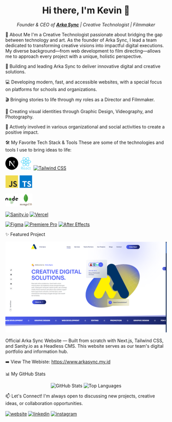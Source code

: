 

<!-- <p align="center">
<img src="[YOUR_BANNER_URL]" alt="Profile Banner" width="900"/>
</p> -->

<h1 align="center">Hi there, I'm Kevin 👋</h1>

<p align="center">
<em>Founder & CEO of <a href="https://arkasync-new.vercel.app/"><strong>Arka Sync</strong></a> | Creative Technologist | Filmmaker</em>
</p>

🔭 About Me
I'm a Creative Technologist passionate about bridging the gap between technology and art. As the founder of Arka Sync, I lead a team dedicated to transforming creative visions into impactful digital executions. My diverse background—from web development to film directing—allows me to approach every project with a unique, holistic perspective.

🚀 Building and leading Arka Sync to deliver innovative digital and creative solutions.

💻 Developing modern, fast, and accessible websites, with a special focus on platforms for schools and organizations.

🎬 Bringing stories to life through my roles as a Director and Filmmaker.

🎨 Creating visual identities through Graphic Design, Videography, and Photography.

🌱 Actively involved in various organizational and social activities to create a positive impact.

🛠️ My Favorite Tech Stack & Tools
These are some of the technologies and tools I use to bring ideas to life:

<p align="left">
<!-- Frontend & Frameworks -->
<a href="https://nextjs.org/" target="_blank" rel="noreferrer"><img src="https://raw.githubusercontent.com/devicons/devicon/master/icons/nextjs/nextjs-original.svg" alt="Next.js" width="40" height="40"/></a>
<a href="https://reactjs.org/" target="_blank" rel="noreferrer"><img src="https://raw.githubusercontent.com/devicons/devicon/master/icons/react/react-original-wordmark.svg" alt="React" width="40" height="40"/></a>
<a href="https://tailwindcss.com/" target="_blank" rel="noreferrer"><img src="https://www.vectorlogo.zone/logos/tailwindcss/tailwindcss-icon.svg" alt="Tailwind CSS" width="40" height="40"/></a>

<!-- Languages -->

<a href="https://www.javascript.com/" target="_blank" rel="noreferrer"><img src="https://raw.githubusercontent.com/devicons/devicon/master/icons/javascript/javascript-original.svg" alt="JavaScript" width="40" height="40"/></a>
<a href="https://www.typescriptlang.org/" target="_blank" rel="noreferrer"><img src="https://raw.githubusercontent.com/devicons/devicon/master/icons/typescript/typescript-original.svg" alt="TypeScript" width="40" height="40"/></a>

<!-- Backend & Database -->

<a href="https://nodejs.org" target="_blank" rel="noreferrer"><img src="https://raw.githubusercontent.com/devicons/devicon/master/icons/nodejs/nodejs-original-wordmark.svg" alt="Node.js" width="40" height="40"/></a>
<a href="https://www.mongodb.com/" target="_blank" rel="noreferrer"><img src="https://raw.githubusercontent.com/devicons/devicon/master/icons/mongodb/mongodb-original-wordmark.svg" alt="MongoDB" width="40" height="40"/></a>

<!-- CMS & Deployment -->

<a href="https://www.sanity.io/" target="_blank" rel="noreferrer"><img src="https://avatars.githubusercontent.com/u/17177659%3Fs%3D200%26v%3D4" alt="Sanity.io" width="40" height="40"/></a>
<a href="https://vercel.com/" target="_blank" rel="noreferrer"><img src="https://www.vectorlogo.zone/logos/vercel/vercel-icon.svg" alt="Vercel" width="40" height="40"/></a>

<!-- Creative Tools -->

<a href="https://www.figma.com/" target="_blank" rel="noreferrer"><img src="https://www.vectorlogo.zone/logos/figma/figma-icon.svg" alt="Figma" width="40" height="40"/></a>
<a href="https://www.adobe.com/products/premiere.html" target="_blank" rel="noreferrer"><img src="https://upload.wikimedia.org/wikipedia/commons/f/f2/Adobe_Premiere_Pro_Logo.svg" alt="Premiere Pro" width="40" height="40"/></a>
<a href="https://www.adobe.com/products/aftereffects.html" target="_blank" rel="noreferrer"><img src="https://upload.wikimedia.org/wikipedia/commons/c/cb/Adobe_After_Effects_Logo.svg" alt="After Effects" width="40" height="40"/></a>

</p>

✨ Featured Project
<a href="https://arkasync-new.vercel.app/">
<!-- Replace the URL below with a screenshot of the Arka Sync website -->
<img src="https://raw.githubusercontent.com/Kiara996/icon/refs/heads/main/arkasync.png" alt="Arka Sync Website Preview" />
</a>

Official Arka Sync Website — Built from scratch with Next.js, Tailwind CSS, and Sanity.io as a Headless CMS. This website serves as our team's digital portfolio and information hub.

➡️ View The Webiste: https://www.arkasync.my.id

📊 My GitHub Stats
<p align="center">
<img src="https://github-readme-stats.vercel.app/api?username=kiara996&show_icons=true&theme=dracula&include_all_commits=true&count_private=true" alt="GitHub Stats" />
<img src="https://github-readme-stats.vercel.app/api/top-langs/%3Fusername%3Dkiara996&layout=compact&theme=dracula" alt="Top Languages" />
</p>

📫 Let's Connect!
I'm always open to discussing new projects, creative ideas, or collaboration opportunities.

<p align="left">
<a href="https://arkasync-new.vercel.app/" target="blank"><img align="center" src="https://img.shields.io/badge/Website-5061f7%3Fstyle%3Dfor-the-badge%26logo%3DAbout.me%26logoColor%3Dwhite" alt="website" /></a>
<a href="https://www.linkedin.com/in/kevin-fauzan/" target="blank"><img align="center" src="https://img.shields.io/badge/LinkedIn-0077B5%3Fstyle%3Dfor-the-badge%26logo%3Dlinkedin%26logoColor%3Dwhite" alt="linkedin" /></a>
<a href="https://www.instagram.com/kevinfa__/" target="blank"><img align="center" src="https://img.shields.io/badge/Instagram-E4405F?style=for-the-badge&logo=instagram&logoColor=white" alt="instagram" /></a>
</p>
